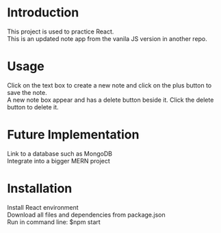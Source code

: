 # Introduction
This project is used to practice React.\
This is an updated note app from the vanila JS version in another repo.

# Usage
Click on the text box to create a new note and click on the plus button to save the note.\
A new note box appear and has a delete button beside it. Click the delete button to delete it.

# Future Implementation
Link to a database such as MongoDB\
Integrate into a bigger MERN project

# Installation
Install React environment\
Download all files and dependencies from package.json\
Run in command line: $npm start
